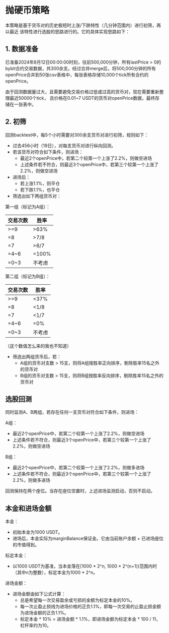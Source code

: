 # 抛硬币策略
本策略是基于货币对的历史极短时上涨/下跌特性（几分钟范围内）进行初筛，再以最近
该特性进行选股的思路进行的。它的具体实现思路如下：
## 1. 数据准备
已准备2024年8月12日00:00:00时刻，往前500,000分钟，所有lastPrice > 0的
bybit合约交易数据，共300余支。经过合并merge后，将500,000分钟的所有
openPrice合并到50张csv表格中，每张表格存储10,000个tick所有合约的openPrice。

由于回测数据量过大，且需要避免交易价格过低或过高的货币对，现在需要重新整理最近50000个tick，
且价格在0.01~7 USDT的货币对openPrice数据，最终存储在一张表中。
## 2. 初筛
回测backtest中，每5个小时需要对300余支货币对进行初筛，规则如下：

- 过去456小时（19日），对每支货币对进行纵向回测。
- 若该货币对符合如下条件，则进场：
    - 最近2个openPrice中，若第二个较第一个上涨了2.2%，则做空进场
    - 上述条件若不符合，则最近3个openPrice中，若第三个较第一个上涨了2.2%，则做空进场
- 进场后：
    - 若上涨1.1%，则平仓
    - 若下跌1.1%，也平仓
- 筛选出如下两组货币对：

第一组（标记为A组）：

| 交易次数  | 胜率     |
|-------|--------|
| \>=9  | \>63%  |
| \=8   | \>7/8  |
| \=7   | \>6/7  |
| \=4~6 | \=100% |
| \=0~3 | 不考虑    |

第二组（标记为B组）：    

| 交易次数  | 胜率    |
|-------|-------|
| \>=9  | \<37% |
| \=8   | \<1/8 |
| \=7   | \<1/7 |
| \=4~6 | \=0%  |
| \=0~3 | 不考虑   |

（这个数值怎么来的我也不知道）

- 筛选出两组货币后，若：
    - A组的货币对支数 > 15支，则将A组按胜率正向排序，剔除胜率15名之外的货币对
    - B组的货币对支数 > 15支，则将B组按胜率反向排序，剔除胜率15名之外的货币对
## 选股回测
同时监测A、B两组，若存在任何一支货币对符合如下条件，则进场：

A组：
- 最近2个openPrice中，若第二个较第一个上涨了2.2%，则做空进场
- 上述条件若不符合，则最近3个openPrice中，若第三个较第一个上涨了2.2%，则做空进场

B组：
- 最近2个openPrice中，若第二个较第一个上涨了2.2%，则做多进场
- 上述条件若不符合，则最近3个openPrice中，若第三个较第一个上涨了2.2%，则做多进场

回测保持在两个座位。当存在座位空置时，上述进场监测启动，否则不启动。
## 本金和进场金额
本金：
- 初始本金为1000 USDT。
- 进场后，本金实际为marginBalance保证金。它由当前账户余额 + 已进场座位的市值得到。

标定本金：
- 以1000 USDT为基准，当本金落在[1000 * 2^n, 1000 * 2^(n+1))范围内时（其中n为整数），标定本金为1000 * 2^n。

进场金额：
- 进场金额由如下公式计算：
  - 总是希望每一次交易盈余或亏损的金额为标定本金的10%。
  - 每一次止盈止损线为进场价格的正负1.1%，即每一次交易的止盈止损金额为进场金额的正负1.1%。
  - 标定本金 * 10% = 进场金额 * 1.1%，即进场金额为标定本金 * 100 / 11，杠杆率约为10。
